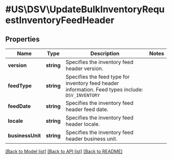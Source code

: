 # #US\DSV\UpdateBulkInventoryRequestInventoryFeedHeader

## Properties

Name | Type | Description | Notes
------------ | ------------- | ------------- | -------------
**version** | **string** | Specifies the inventory feed header version. |
**feedType** | **string** | Specifies the feed type for inventory feed header information.   Feed types include:  `DSV_INVENTORY` |
**feedDate** | **string** | Specifies the inventory feed header feed date. |
**locale** | **string** | Specifies the inventory feed header locale. |
**businessUnit** | **string** | Specifies the inventory feed header business unit. |


[[Back to Model list]](../) [[Back to API list]](../../Api/US/DSV) [[Back to README]](../../README.md)
